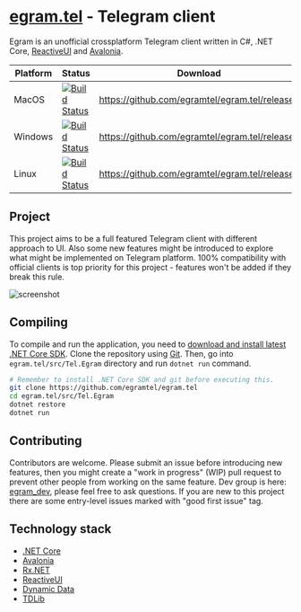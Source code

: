 # [egram.tel](https://egram.tel) - Telegram client

Egram is an unofficial crossplatform Telegram client written in C#, .NET Core, [ReactiveUI](https://github.com/reactiveui/ReactiveUI) and [Avalonia](https://github.com/AvaloniaUI/Avalonia).

| Platform | Status | Download |
| -------- | ------ | -------- |
| MacOS    | [![Build Status](https://dev.azure.com/egramtel/egramtel/_apis/build/status/egram?branchName=master)](https://dev.azure.com/egramtel/egramtel/_build/latest?definitionId=5?branchName=master) | https://github.com/egramtel/egram.tel/releases |
| Windows  | [![Build Status](https://dev.azure.com/egramtel/egramtel/_apis/build/status/egram?branchName=master)](https://dev.azure.com/egramtel/egramtel/_build/latest?definitionId=5?branchName=master) | https://github.com/egramtel/egram.tel/releases |
| Linux    | [![Build Status](https://dev.azure.com/egramtel/egramtel/_apis/build/status/egram?branchName=master)](https://dev.azure.com/egramtel/egramtel/_build/latest?definitionId=5?branchName=master) | https://github.com/egramtel/egram.tel/releases |

## Project

This project aims to be a full featured Telegram client with different approach to UI. Also some new features might be introduced to explore what might be implemented on Telegram platform. 100% compatibility with official clients is top priority for this project - features won't be added if they break this rule.

![screenshot](https://raw.githubusercontent.com/egramtel/egram.tel/master/screenshot.png)

## Compiling

To compile and run the application, you need to [download and install latest .NET Core SDK](https://www.microsoft.com/net/learn/dotnet/hello-world-tutorial). Clone the repository using [Git](https://git-scm.com/). Then, go into `egram.tel/src/Tel.Egram` directory and run `dotnet run` command.

```sh
# Remember to install .NET Core SDK and git before executing this.
git clone https://github.com/egramtel/egram.tel
cd egram.tel/src/Tel.Egram
dotnet restore
dotnet run
```

## Contributing

Contributors are welcome. Please submit an issue before introducing new features, then you might create a "work in progress" (WIP) pull request to prevent other people from working on the same feature. Dev group is here: [egram_dev](https://t.me/egram_dev), please feel free to ask questions. If you are new to this project there are some entry-level issues marked with "good first issue" tag.

## Technology stack

* [.NET Core](https://github.com/dotnet)
* [Avalonia](https://github.com/AvaloniaUI/Avalonia)
* [Rx.NET](https://github.com/dotnet/reactive)
* [ReactiveUI](https://github.com/reactiveui/ReactiveUI)
* [Dynamic Data](https://github.com/RolandPheasant/DynamicData)
* [TDLib](https://github.com/tdlib/td)
